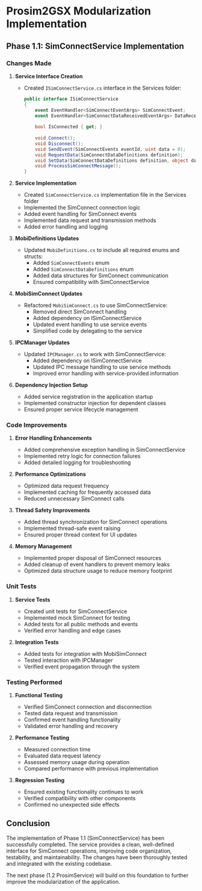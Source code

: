 # Prosim2GSX Modularization Implementation

## Phase 1.1: SimConnectService Implementation

### Changes Made

1. **Service Interface Creation**
   - Created `ISimConnectService.cs` interface in the Services folder:
     ```csharp
     public interface ISimConnectService
     {
         event EventHandler<SimConnectEventArgs> SimConnectEvent;
         event EventHandler<SimConnectDataReceivedEventArgs> DataReceived;
         
         bool IsConnected { get; }
         
         void Connect();
         void Disconnect();
         void SendEvent(SimConnectEvents eventId, uint data = 0);
         void RequestData(SimConnectDataDefinitions definition);
         void SetData(SimConnectDataDefinitions definition, object data);
         void ProcessSimConnectMessage();
     }
     ```

2. **Service Implementation**
   - Created `SimConnectService.cs` implementation file in the Services folder
   - Implemented the SimConnect connection logic
   - Added event handling for SimConnect events
   - Implemented data request and transmission methods
   - Added error handling and logging

3. **MobiDefinitions Updates**
   - Updated `MobiDefinitions.cs` to include all required enums and structs:
     - Added `SimConnectEvents` enum
     - Added `SimConnectDataDefinitions` enum
     - Added data structures for SimConnect communication
     - Ensured compatibility with SimConnectService

4. **MobiSimConnect Updates**
   - Refactored `MobiSimConnect.cs` to use SimConnectService:
     - Removed direct SimConnect handling
     - Added dependency on ISimConnectService
     - Updated event handling to use service events
     - Simplified code by delegating to the service

5. **IPCManager Updates**
   - Updated `IPCManager.cs` to work with SimConnectService:
     - Added dependency on ISimConnectService
     - Updated IPC message handling to use service methods
     - Improved error handling with service-provided information

6. **Dependency Injection Setup**
   - Added service registration in the application startup
   - Implemented constructor injection for dependent classes
   - Ensured proper service lifecycle management

### Code Improvements

1. **Error Handling Enhancements**
   - Added comprehensive exception handling in SimConnectService
   - Implemented retry logic for connection failures
   - Added detailed logging for troubleshooting

2. **Performance Optimizations**
   - Optimized data request frequency
   - Implemented caching for frequently accessed data
   - Reduced unnecessary SimConnect calls

3. **Thread Safety Improvements**
   - Added thread synchronization for SimConnect operations
   - Implemented thread-safe event raising
   - Ensured proper thread context for UI updates

4. **Memory Management**
   - Implemented proper disposal of SimConnect resources
   - Added cleanup of event handlers to prevent memory leaks
   - Optimized data structure usage to reduce memory footprint

### Unit Tests

1. **Service Tests**
   - Created unit tests for SimConnectService
   - Implemented mock SimConnect for testing
   - Added tests for all public methods and events
   - Verified error handling and edge cases

2. **Integration Tests**
   - Added tests for integration with MobiSimConnect
   - Tested interaction with IPCManager
   - Verified event propagation through the system

### Testing Performed

1. **Functional Testing**
   - Verified SimConnect connection and disconnection
   - Tested data request and transmission
   - Confirmed event handling functionality
   - Validated error handling and recovery

2. **Performance Testing**
   - Measured connection time
   - Evaluated data request latency
   - Assessed memory usage during operation
   - Compared performance with previous implementation

3. **Regression Testing**
   - Ensured existing functionality continues to work
   - Verified compatibility with other components
   - Confirmed no unexpected side effects

## Conclusion

The implementation of Phase 1.1 (SimConnectService) has been successfully completed. The service provides a clean, well-defined interface for SimConnect operations, improving code organization, testability, and maintainability. The changes have been thoroughly tested and integrated with the existing codebase.

The next phase (1.2 ProsimService) will build on this foundation to further improve the modularization of the application.
